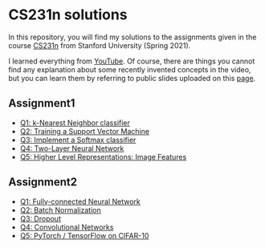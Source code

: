 # CS231n solutions 

In this repository, you will find my solutions to the assignments given in the course [CS231n](http://cs231n.stanford.edu/) from Stanford University (Spring 2021).

I learned everything from [YouTube](https://www.youtube.com/playlist?list=PLC1qU-LWwrF64f4QKQT-Vg5Wr4qEE1Zxk). Of course, there are things you cannot find any explanation about some recently invented concepts in the video, but you can learn them by referring to public slides uploaded on this [page](https://cs231n.github.io/).


## Assignment1
- [Q1: k-Nearest Neighbor classifier](https://github.com/Sooh317/CS231n/blob/master/assignment1/knn.ipynb)
- [Q2: Training a Support Vector Machine](https://github.com/Sooh317/CS231n/blob/master/assignment1/svm.ipynb)
- [Q3: Implement a Softmax classifier](https://github.com/Sooh317/CS231n/blob/master/assignment1/softmax.ipynb)
- [Q4: Two-Layer Neural Network](https://github.com/Sooh317/CS231n/blob/master/assignment1/two_layer_net.ipynb)
- [Q5: Higher Level Representations: Image Features](https://github.com/Sooh317/CS231n/blob/master/assignment1/features.ipynb)

## Assignment2
- [Q1: Fully-connected Neural Network](https://github.com/Sooh317/CS231n/blob/master/assignment2/FullyConnectedNets.ipynb)
- [Q2: Batch Normalization](https://github.com/Sooh317/CS231n/blob/master/assignment2/BatchNormalization.ipynb)
- [Q3: Dropout](https://github.com/Sooh317/CS231n/blob/master/assignment2/Dropout.ipynb)
- [Q4: Convolutional Networks](https://github.com/Sooh317/CS231n/blob/master/assignment2/ConvolutionalNetworks.ipynb)
- [Q5: PyTorch / TensorFlow on CIFAR-10](https://github.com/Sooh317/CS231n/blob/master/assignment2/PyTorch.ipynb)
